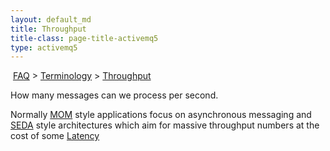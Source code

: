 ```yaml
---
layout: default_md
title: Throughput 
title-class: page-title-activemq5
type: activemq5
---
```


 [FAQ](faq) > [Terminology](terminology) > [Throughput](throughput)


How many messages can we process per second.

Normally [MOM](mom) style applications focus on asynchronous messaging and [SEDA](seda) style architectures which aim for massive throughput numbers at the cost of some [Latency](latency)

